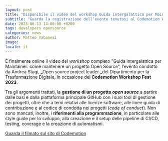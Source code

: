 ```yaml
---
layout: post
title: "Disponibile il video del workshop Guida intergalattica per Maintainer"
subtitle: "Guarda la registrazione dell’evento tenutosi al Codemotion Workshop Fest 2023"
date: 2023-06-13 14:00:00 +0200
tags: developers opensource
categories: news
author: Matteo Vabanesi
image:
locale: it
---
```

È finalmente online il video del _workshop_ completo "Guida intergalattica per Maintainer: come mantenere un progetto Open Source", l’evento condotto da Andrea Stagi, _Open source project leader _del Dipartimento per la Trasformazione Digitale, in occasione del **Codemotion Workshop Fest 2023**. 

Tra gli argomenti trattati, la **gestione di un progetto _open source_** a partire dalle basi e dalla piattaforma principale GitHub con i suoi tool di gestione dei progetti, oltre che a temi relativi alle licenze software, alle linee guida di contribuzione e al codice di condotta nei progetti (_code of conduct_). Non sono mancati, inoltre, i **riferimenti alla programmazione**, in particolare alle style guide per lo sviluppo, alla creazione e il setup delle pipeline di CI/CD, testing, coverage e la creazione di automatismi.

[Guarda il filmato sul sito di Codemotion](https://talks.codemotion.com/guida-intergalattica-per-maintainer-come?playlist=codemotion-workshop-fest---2023)
